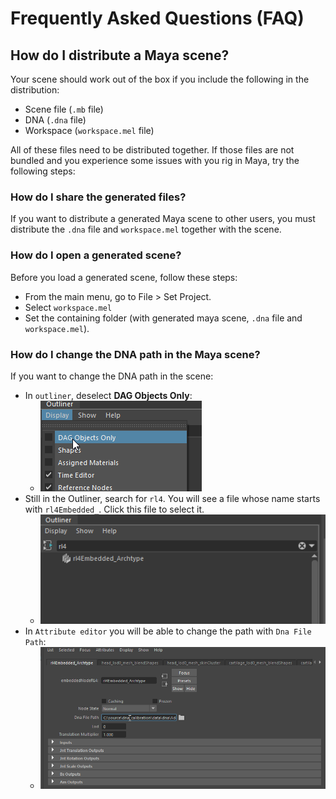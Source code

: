 # Frequently Asked Questions (FAQ)

## How do I distribute a Maya scene?

Your scene should work out of the box if you include the following in the distribution:
- Scene file (`.mb` file)
- DNA (`.dna` file)
- Workspace (`workspace.mel` file)

All of these files need to be distributed together. If those files are not bundled and you experience some issues with you rig in Maya, 
try the following steps:

### How do I share the generated files?
If you want to distribute a generated Maya scene to other users, you must distribute the `.dna` file and `workspace.mel` together with the scene.

### How do I open a generated scene?
Before you load a generated scene, follow these steps:
- From the main menu, go to File > Set Project.
- Select `workspace.mel`
- Set the containing folder (with generated maya scene, `.dna` file and `workspace.mel`).


### How do I change the DNA path in the Maya scene?
If you want to change the DNA path in the scene:
- In `outliner`, deselect **DAG Objects Only**:
  - ![image](img/change_path_outliner_settings.png)
- Still in the Outliner, search for `rl4`. You will see a file whose name starts with `rl4Embedded_`. Click this file to select it.
  - ![image](img/change_path_outliner.png)
- In `Attribute editor` you will be able to change the path with `Dna File Path`:
  - ![image](img/change_path_node_path.png)
